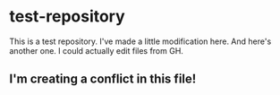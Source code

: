 # test-repository
This is a test repository.
I've made a little modification here. And here's another one.
I could actually edit files from GH.

## I'm creating a conflict in this file!
